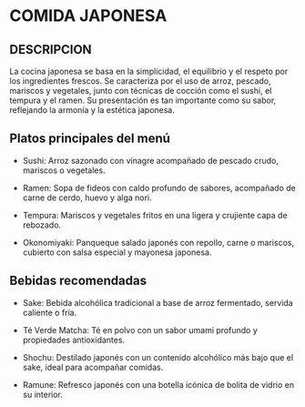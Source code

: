 # COMIDA JAPONESA

## DESCRIPCION

La cocina japonesa se basa en la simplicidad, el equilibrio y el respeto por los ingredientes frescos. Se caracteriza por el uso de arroz, pescado, mariscos y vegetales, junto con técnicas de cocción como el sushi, el tempura y el ramen. Su presentación es tan importante como su sabor, reflejando la armonía y la estética japonesa.

## Platos principales del menú

- Sushi: Arroz sazonado con vinagre acompañado de pescado crudo, mariscos o vegetales.

- Ramen: Sopa de fideos con caldo profundo de sabores, acompañado de carne de cerdo, huevo y alga nori.

- Tempura: Mariscos y vegetales fritos en una ligera y crujiente capa de rebozado.

- Okonomiyaki: Panqueque salado japonés con repollo, carne o mariscos, cubierto con salsa especial y mayonesa japonesa.

## Bebidas recomendadas

- Sake: Bebida alcohólica tradicional a base de arroz fermentado, servida caliente o fría.

- Té Verde Matcha: Té en polvo con un sabor umami profundo y propiedades antioxidantes.

- Shochu: Destilado japonés con un contenido alcohólico más bajo que el sake, ideal para acompañar comidas.

- Ramune: Refresco japonés con una botella icónica de bolita de vidrio en su interior.